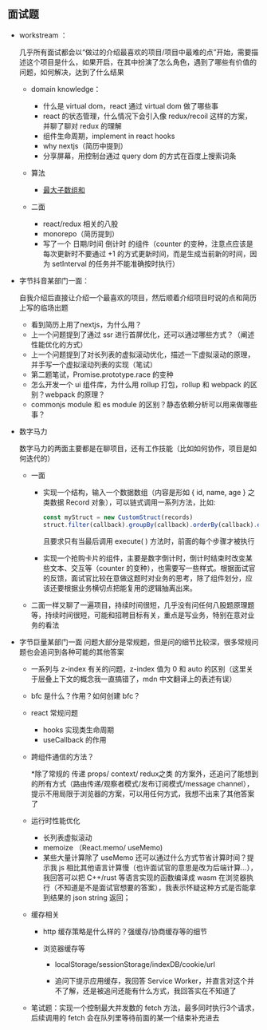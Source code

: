 ## 面试题

- workstream ：

  几乎所有面试都会以“做过的介绍最喜欢的项目/项目中最难的点”开始，需要描述这个项目是什么，如果开启，在其中扮演了怎么角色，遇到了哪些有价值的问题，如何解决，达到了什么结果

  - domain knowledge：

    - 什么是 virtual dom，react 通过 virtual dom 做了哪些事
    - react 的状态管理，什么情况下会引入像 redux/recoil 这样的方案，并聊了聊对 redux 的理解
    - 组件生命周期，implement in react hooks
    - why nextjs（简历中提到）
    - 分享屏幕，用控制台通过 query dom 的方式在百度上搜索词条

  - 算法

    - [最大子数组和](https://leetcode.cn/problems/maximum-subarray/)

  - 二面

    - react/redux 相关的八股
    - monorepo（简历提到）
    - 写了一个 日期/时间 倒计时 的组件（counter 的变种，注意点应该是每次更新时不要通过 +1 的方式更新时间，而是生成当前新的时间，因为 setInterval 的任务并不能准确按时执行）

    

- 字节抖音某部门一面：

  自我介绍后直接让介绍一个最喜欢的项目，然后顺着介绍项目时说的点和简历上写的临场出题

  - 看到简历上用了nextjs，为什么用？
  - 上一个问题提到了通过 ssr 进行首屏优化，还可以通过哪些方式？（阐述性能优化的方式）
  - 上一个问题提到了对长列表的虚拟滚动优化，描述一下虚拟滚动的原理，并手写一个虚拟滚动列表的实现（笔试）
  - 第二题笔试，Promise.prototype.race 的变种
  - 怎么开发一个 ui 组件库，为什么用 rollup 打包，rollup 和 webpack 的区别？webpack 的原理？
  - commonjs module 和 es module 的区别？静态依赖分析可以用来做哪些事？

  

- 数字马力

  数字马力的两面主要都是在聊项目，还有工作技能（比如如何协作，项目是如何迭代的）

  - 一面

    - 实现一个结构，输入一个数据数组（内容是形如 { id, name, age } 之类数据 Record 对象），可以链式调用一系列方法，比如:
      ```js
      const myStruct = new CustomStruct(records)
      struct.filter(callback).groupBy(callback).orderBy(callback).execute()
      ```

      且要求只有当最后调用 execute( ) 方法时，前面的每个步骤才被执行

    - 实现一个抢购卡片的组件，主要是数字倒计时，倒计时结束时改变某些文本、交互等（counter 的变种），也需要写一些样式。根据面试官的反馈，面试官比较在意做这题时对业务的思考，除了组件划分，应该还要根据业务横切点把能复用的逻辑抽离出来。

  - 二面一样又聊了一遍项目，持续时间很短，几乎没有问任何八股题原理题等，持续时间很短，可能和招聘目标有关，重点是写业务，特别在意对业务的看法

  

- 字节巨量某部门一面
  问题大部分是常规题，但是问的细节比较深，很多常规问题也会追问到各种可能的其他答案

  - 一系列与 z-index 有关的问题，z-index 值为 0 和 auto 的区别（这里关于层叠上下文的概念我一直搞错了，mdn 中文翻译上的表述有误）

  - bfc 是什么？作用？如何创建 bfc？

  - react 常规问题

    - hooks 实现类生命周期
    - useCallback 的作用

  - 跨组件通信的方法？

    *除了常规的 传递 props/ context/ redux之类 的方案外，还追问了能想到的所有方式（路由传递/观察者模式/发布订阅模式/message channel），提示不用局限于浏览器的方案，可以用任何方式，我想不出来了其他答案了

  - 运行时性能优化

    - 长列表虚拟滚动
    - memoize （React.memo/ useMemo)
    - 某些大量计算除了 useMemo 还可以通过什么方式节省计算时间？提示我 js 相比其他语言计算慢（也许面试官的意思是改为后端计算...），我回答可以把 C++/rust 等语言实现的函数编译成 wasm 在浏览器执行（不知道是不是面试官想要的答案），我表示怀疑这种方式是否能拿到结果的 json string 返回；

  - 缓存相关

    - http 缓存策略是什么样的？强缓存/协商缓存等的细节

    - 浏览器缓存等

      - localStorage/sessionStorage/indexDB/cookie/url

      - 追问下提示应用缓存，我回答 Service Worker，并直言对这个并不了解，还是被追问还能有什么方式，我回答实在不知道了

  - 笔试题：实现一个控制最大并发数的 fetch 方法，最多同时执行3个请求，后续调用的 fetch 会在队列里等待前面的某一个结束补充进去

